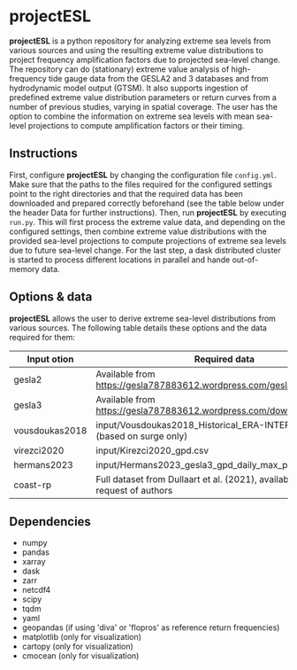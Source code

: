 # projectESL
**projectESL** is a python repository for analyzing extreme sea levels from various sources and using the resulting extreme value distributions to project frequency amplification factors due to projected sea-level change.
The repository can do (stationary) extreme value analysis of high-frequency tide gauge data from the GESLA2 and 3 databases and from hydrodynamic model output (GTSM). It also supports ingestion of predefined extreme value distribution parameters or return curves from a number of previous studies, varying in spatial coverage. The user has the option to combine the information on extreme sea levels with mean sea-level projections to compute amplification factors or their timing. 

## Instructions
First, configure **projectESL** by changing the configuration file ```config.yml```. Make sure that the paths to the files required for the configured settings point to the right directories and that the required data has been downloaded and prepared correctly beforehand (see the table below under the header Data for further instructions). Then, run **projectESL** by executing ```run.py```. This will first process the extreme value data, and depending on the configured settings, then combine extreme value distributions with the provided sea-level projections to compute projections of extreme sea levels due to future sea-level change. For the last step, a dask distributed cluster is started to process different locations in parallel and hande out-of-memory data.


## Options & data
**projectESL** allows the user to derive extreme sea-level distributions from various sources. The following table details these options and the data required for them:

| **Input otion** | **Required data**                                                           |
|-----------------|-----------------------------------------------------------------------------|
| gesla2          | Available from <https://gesla787883612.wordpress.com/gesla2/>               |
| gesla3          | Available from <https://gesla787883612.wordpress.com/downloads/>            |
| vousdoukas2018  | input/Vousdoukas2018_Historical_ERA-INTERIM_wl.nc (based on surge only)     |
| virezci2020     | input/Kirezci2020_gpd.csv                                                   |
| hermans2023     | input/Hermans2023_gesla3_gpd_daily_max_potATS_Solari.nc                     |
| coast-rp        | Full dataset from Dullaart et al. (2021), available upon request of authors |

## Dependencies
- numpy
- pandas
- xarray
- dask
- zarr
- netcdf4
- scipy
- tqdm
- yaml
- geopandas (if using 'diva' or 'flopros' as reference return frequencies)
- matplotlib (only for visualization)
- cartopy (only for visualization)
- cmocean (only for visualization)
 
 

